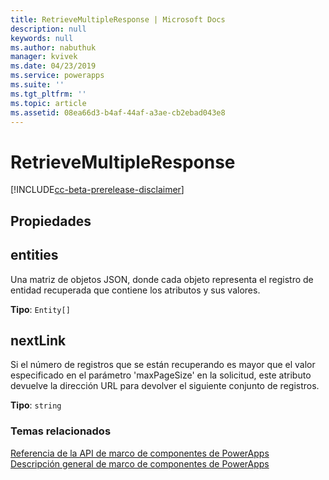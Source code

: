 ```yaml
---
title: RetrieveMultipleResponse | Microsoft Docs
description: null
keywords: null
ms.author: nabuthuk
manager: kvivek
ms.date: 04/23/2019
ms.service: powerapps
ms.suite: ''
ms.tgt_pltfrm: ''
ms.topic: article
ms.assetid: 08ea66d3-b4af-44af-a3ae-cb2ebad043e8
---
```


# <a name="retrievemultipleresponse"></a>RetrieveMultipleResponse

[!INCLUDE[cc-beta-prerelease-disclaimer](../../../includes/cc-beta-prerelease-disclaimer.md)]

## <a name="properties"></a>Propiedades

## <a name="entities"></a>entities

Una matriz de objetos JSON, donde cada objeto representa el registro de entidad recuperada que contiene los atributos y sus valores.

**Tipo**: `Entity[]`

## <a name="nextlink"></a>nextLink

Si el número de registros que se están recuperando es mayor que el valor especificado en el parámetro 'maxPageSize' en la solicitud, este atributo devuelve la dirección URL para devolver el siguiente conjunto de registros.

**Tipo**: `string`


### <a name="related-topics"></a>Temas relacionados

[Referencia de la API de marco de componentes de PowerApps](../reference/index.md)<br/>
[Descripción general de marco de componentes de PowerApps](../overview.md)